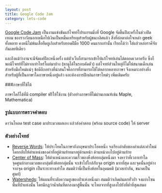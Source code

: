 ```yaml
---
layout: post
title: Google Code Jam
category: lets-code
---
```


[Google Code Jam](http://code.google.com/codejam/) เป็นงานแข่งขันแก้โจทย์โปรแกรมมิ่งที่ Google จัดขึ้นปีละครั้งในช่วงปิดเทอม ของรางวัลนอกเหนือไปเงินเป็นหมื่นเหรียญสำหรับผู้ชนะเลิศแล้ว สิ่งที่ล่อตาล่อใจเหล่า geek ทั้งหลาย คงหนีไม่พ้นเสื้อยืดกูเกิลสำหรับยอดฝีมือ 1000 คนแรกเท่านั้น เรียกได้ว่า ใส่แล้วหล่อราศีจับกันเลยทีเดียว

และถึงแม้ว่างานจะมีจัดแค่ปีละหนึ่งครั้ง แต่ตัวเว็บก็สามารถเข้าไปแก้โจทย์เล่นได้ตลอดเวลาครับ ซึ่งก็พอมีโจทย์ที่ไม่ยากเท่าไหร่โผล่มาบ้าง (หาดูได้ในรอบคัดตัว) แต่โจทย์ส่วนใหญ่ก็ไม่ใช่สนามเด็กเล่นสำหรับมือใหม่แน่ๆ ข้อดีอีกอย่างที่น่าสนใจคือการที่สามารถใช้ได้หลากหลายภาษา จึงเหมาะอย่างยิ่งสำหรับผู้ที่เป็นภาษาใดภาษาหนึ่งอยู่แล้ว และต้องการฝึกฝนภาษาใหม่ๆ เพิ่มเติมครับ

###ภาษาที่ใช้ได้

ภาษาใดก็ได้ที่มี compiler ฟรีให้ใช้งาน (ตัวอย่างภาษาที่ไม่ผ่านเกณฑ์เช่น Maple, Mathematica)

### รูปแบบการตรวจคำตอบ

ดาว์นโหลด test case มาประมวลผลเอง แล้วส่งคำตอบ (พร้อม source code) ให้ server

### ตัวอย่างโจทย์

- [Reverse Words](http://code.google.com/codejam/contest/351101/dashboard#s=p1): ให้ประโยคในภาษาอังกฤษมาประโยคหนึ่ง จงเรียงลำดับของคำแต่ละคำใหม่ โดยกลับให้ตำแหน่งของคำที่อยู่ด้านท้ายมาอยู่ด้านหน้า ด้านหน้าลงไปอยู่ด้านท้าย
- [Center of Mass](http://code.google.com/codejam/contest/189252/dashboard#s=p1): ให้ตำแหน่งและความเร็วของหิ่งห้อยกลุ่มหนึ่งมา จงหาว่าที่เวลาเท่าใด จุดศูนย์กลางมวลของกลุ่มหิ่งห้อยกลุ่มนั้น จะเข้าไปใกล้กับจุด origin มากที่สุด และจุดนั้นอยู่ห่างจากจุด origin เป็นระยะทางเท่าใด สมมติว่านี่เป็นหิ่งห้อยในอุดมคติ (มวลเท่ากัน, ขนาดเป็นศูนย์)
- [Watersheds](http://code.google.com/codejam/contest/90101/dashboard#s=p1): ให้แผนที่ระดับความสูงของป่าแห่งหนึ่งมา สมมติว่าเกิดฝนตกทั่วป่า จงแบ่งโซนพื้นที่ป่าแห่งนั้น โดยมีกฎว่าน้ำฝนที่ตกลงมาสู่พื้นนั้น จะไหลจากที่สูงลงไปยังที่ต่ำที่สุดเสมอ
